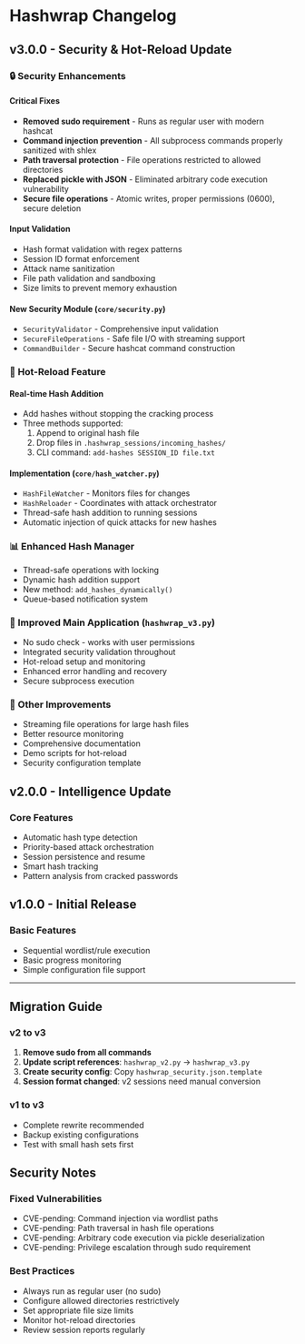# Hashwrap Changelog

## v3.0.0 - Security & Hot-Reload Update

### 🔒 Security Enhancements

#### Critical Fixes
- **Removed sudo requirement** - Runs as regular user with modern hashcat
- **Command injection prevention** - All subprocess commands properly sanitized with shlex
- **Path traversal protection** - File operations restricted to allowed directories
- **Replaced pickle with JSON** - Eliminated arbitrary code execution vulnerability
- **Secure file operations** - Atomic writes, proper permissions (0600), secure deletion

#### Input Validation
- Hash format validation with regex patterns
- Session ID format enforcement  
- Attack name sanitization
- File path validation and sandboxing
- Size limits to prevent memory exhaustion

#### New Security Module (`core/security.py`)
- `SecurityValidator` - Comprehensive input validation
- `SecureFileOperations` - Safe file I/O with streaming support
- `CommandBuilder` - Secure hashcat command construction

### 🔄 Hot-Reload Feature

#### Real-time Hash Addition
- Add hashes without stopping the cracking process
- Three methods supported:
  1. Append to original hash file
  2. Drop files in `.hashwrap_sessions/incoming_hashes/`
  3. CLI command: `add-hashes SESSION_ID file.txt`

#### Implementation (`core/hash_watcher.py`)
- `HashFileWatcher` - Monitors files for changes
- `HashReloader` - Coordinates with attack orchestrator
- Thread-safe hash addition to running sessions
- Automatic injection of quick attacks for new hashes

### 📊 Enhanced Hash Manager
- Thread-safe operations with locking
- Dynamic hash addition support
- New method: `add_hashes_dynamically()`
- Queue-based notification system

### 🚀 Improved Main Application (`hashwrap_v3.py`)
- No sudo check - works with user permissions
- Integrated security validation throughout
- Hot-reload setup and monitoring
- Enhanced error handling and recovery
- Secure subprocess execution

### 📝 Other Improvements
- Streaming file operations for large hash files
- Better resource monitoring
- Comprehensive documentation
- Demo scripts for hot-reload
- Security configuration template

## v2.0.0 - Intelligence Update

### Core Features
- Automatic hash type detection
- Priority-based attack orchestration
- Session persistence and resume
- Smart hash tracking
- Pattern analysis from cracked passwords

## v1.0.0 - Initial Release

### Basic Features
- Sequential wordlist/rule execution
- Basic progress monitoring
- Simple configuration file support

---

## Migration Guide

### v2 to v3
1. **Remove sudo from all commands**
2. **Update script references**: `hashwrap_v2.py` → `hashwrap_v3.py`
3. **Create security config**: Copy `hashwrap_security.json.template`
4. **Session format changed**: v2 sessions need manual conversion

### v1 to v3
- Complete rewrite recommended
- Backup existing configurations
- Test with small hash sets first

## Security Notes

### Fixed Vulnerabilities
- CVE-pending: Command injection via wordlist paths
- CVE-pending: Path traversal in hash file operations
- CVE-pending: Arbitrary code execution via pickle deserialization
- CVE-pending: Privilege escalation through sudo requirement

### Best Practices
- Always run as regular user (no sudo)
- Configure allowed directories restrictively
- Set appropriate file size limits
- Monitor hot-reload directories
- Review session reports regularly